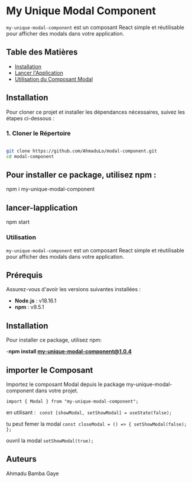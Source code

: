 # My Unique Modal Component

`my-unique-modal-component` est un composant React simple et réutilisable pour afficher des modals dans votre application.

## Table des Matières

- [Installation](#installation)
- [Lancer l'Application](#lancer-lapplication)
- [Utilisation du Composant Modal](#utilisation-du-composant-modal)


## Installation

Pour cloner ce projet et installer les dépendances nécessaires, suivez les étapes ci-dessous :

### 1. Cloner le Répertoire

```bash

git clone https://github.com/AhmaduLo/modal-component.git
cd modal-component
```
## Pour installer ce package, utilisez npm :


npm i my-unique-modal-component

## lancer-lapplication

npm start

### Utilisation
`my-unique-modal-component` est un composant React simple et réutilisable pour afficher des modals dans votre application.

## Prérequis

Assurez-vous d'avoir les versions suivantes installées :
- **Node.js** : v18.16.1
- **npm** : v9.5.1 


## Installation
Pour installer ce package, utilisez npm:

-**npm install my-unique-modal-component@1.0.4**

## importer le Composant
Importez le composant Modal depuis le package my-unique-modal-component dans votre projet.


```import { Modal } from "my-unique-modal-component";```

en utilisant :
``` const [showModal, setShowModal] = useState(false);```

tu peut femer la modal
```const closeModal = () => { setShowModal(false); };```

 ouvril la modal
```setShowModal(true); ```

## Auteurs
Ahmadu Bamba Gaye 
